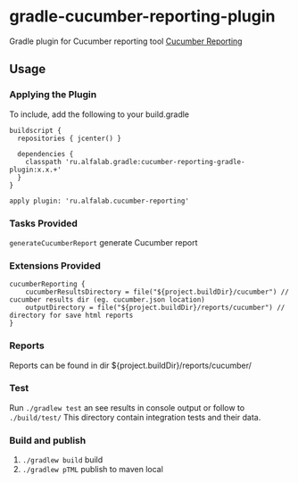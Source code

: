 # gradle-cucumber-reporting-plugin

Gradle plugin for Cucumber reporting tool [Cucumber Reporting](https://github.com/damianszczepanik/cucumber-reporting)

## Usage

### Applying the Plugin

To include, add the following to your build.gradle

    buildscript {
      repositories { jcenter() }

      dependencies {
        classpath 'ru.alfalab.gradle:cucumber-reporting-gradle-plugin:x.x.+'
      }
    }

    apply plugin: 'ru.alfalab.cucumber-reporting'

### Tasks Provided

`generateCucumberReport` generate Cucumber report

### Extensions Provided

    cucumberReporting {
        cucumberResultsDirectory = file("${project.buildDir}/cucumber") // cucumber results dir (eg. cucumber.json location)
        outputDirectory = file("${project.buildDir}/reports/cucumber") // directory for save html reports
    }
    
### Reports

Reports can be found in dir ${project.buildDir}/reports/cucumber/

### Test

Run `./gradlew test` an see results in console output or follow to `./build/test/`
This directory contain integration tests and their data.

### Build and publish

1. `./gradlew build` build
2. `./gradlew pTML` publish to maven local
